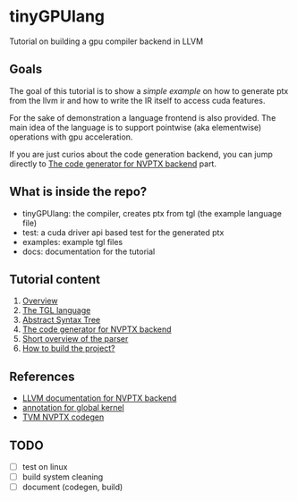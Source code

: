 # tinyGPUlang

Tutorial on building a gpu compiler backend in LLVM

## Goals

The goal of this tutorial is to show a *simple example* on how to generate ptx from the llvm ir and how to write the IR itself to access cuda features.

For the sake of demonstration a language frontend is also provided. The main idea of the language is to support pointwise (aka elementwise) operations with gpu acceleration.

If you are just curios about the code generation backend, you can jump directly to [The code generator for NVPTX backend](docs/s4_codegen.md) part.

## What is inside the repo?

- tinyGPUlang: the compiler, creates ptx from tgl (the example language file)
- test: a cuda driver api based test for the generated ptx
- examples: example tgl files
- docs: documentation for the tutorial 

## Tutorial content

1. [Overview](docs/s1_overview.md)
2. [The TGL language](docs/s2_tgl_language.md)
3. [Abstract Syntax Tree](docs/s3_ast.md)
4. [The code generator for NVPTX backend](docs/s4_codegen.md)
5. [Short overview of the parser](docs/s5_parser.md)
6. [How to build the project?](docs/s6_build_proj.md)

## References

- [LLVM documentation for NVPTX backend](https://llvm.org/docs/NVPTXUsage.html)
- [annotation for global kernel](https://stackoverflow.com/questions/19743861/what-is-llvm-metadata)
- [TVM NVPTX codegen](https://github.com/apache/tvm/blob/main/src/target/llvm/codegen_nvptx.cc)

## TODO

- [ ] test on linux
- [ ] build system cleaning
- [ ] document (codegen, build)
